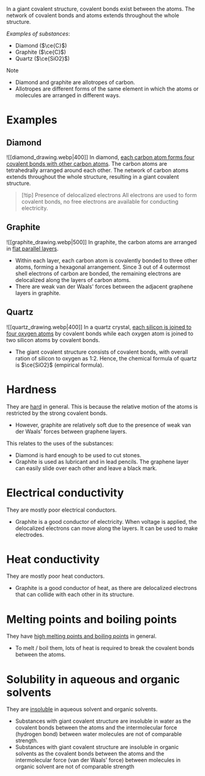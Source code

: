 In a giant covalent structure, covalent bonds exist between the atoms. The network of covalent bonds and atoms extends throughout the whole structure.

*Examples of substances*:
- Diamond ($\ce{C}$)
- Graphite ($\ce{C}$)
- Quartz ($\ce{SiO2}$)

> [!note]
> - Diamond and graphite are allotropes of carbon.
> - Allotropes are different forms of the same element in which the atoms or molecules are arranged in different ways.

# Examples
## Diamond
![[diamond_drawing.webp|400]]
In diamond, <u>each carbon atom forms four covalent bonds with other carbon atoms</u>. The carbon atoms are <span class="hi-green">tetrahedrally arranged</span> around each other. The network of carbon atoms extends throughout the whole structure, resulting in a giant covalent structure.

> [!tip] Presence of delocalized electrons
> All electrons are used to form covalent bonds, no free electrons are available for conducting electricity.

## Graphite
![[graphite_drawing.webp|500]]
In graphite, the carbon atoms are arranged in <u>flat parallel layers</u>.
- Within each layer, each carbon atom is covalently bonded to three other atoms, forming a hexagonal arrangement. Since 3 out of 4 outermost shell electrons of carbon are bonded, the remaining electrons are delocalized along the layers of carbon atoms.
- There are weak van der Waals' forces between the adjacent graphene layers in graphite.

## Quartz
![[quartz_drawing.webp|400]]
In a quartz crystal, <u>each silicon is joined to four oxygen atoms</u> by covalent bonds while each oxygen atom is joined to two silicon atoms by covalent bonds.
- The giant covalent structure consists of covalent bonds, with overall ration of silicon to oxygen as 1:2. Hence, the chemical formula of quartz is $\ce{SiO2}$ (empirical formula).

# Hardness
They are <u>hard</u> in general. This is because the relative motion of the atoms is restricted by the strong covalent bonds.
- However, graphite are relatively soft due to the presence of weak van der Waals' forces between graphene layers.

This relates to the uses of the substances:
- Diamond is hard enough to be used to cut stones.
- Graphite is used as lubricant and in lead pencils.
  The graphene layer can easily slide over each other and leave a black mark.

# Electrical conductivity
They are mostly poor electrical conductors.
- Graphite is a good conductor of electricity. When voltage is applied, the delocalized electrons can move along the layers. It can be used to make electrodes.

# Heat conductivity
They are mostly poor heat conductors.
- Graphite is a good conductor of heat, as there are delocalized electrons that can collide with each other in its structure.

# Melting points and boiling points
They have <u>high melting points and boiling points</u> in general.
- To melt / boil them, lots of heat is required to break the covalent bonds between the atoms.

# Solubility in aqueous and organic solvents
They are <u>insoluble</u> in aqueous solvent and organic solvents.
- Substances with giant covalent structure are insoluble in water as the covalent bonds between the atoms and the intermolecular force (hydrogen bond) between water molecules are not of comparable strength.
- Substances with giant covalent structure are insoluble in organic solvents as the covalent bonds between the atoms and the intermolecular force (van der Waals' force) between molecules in organic solvent are not of comparable strength

